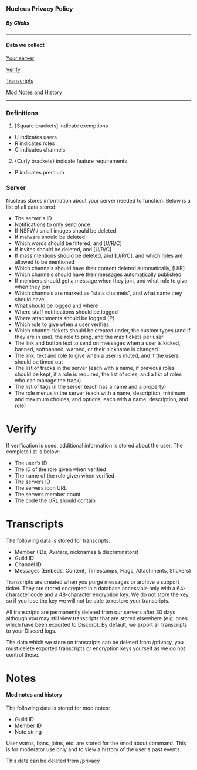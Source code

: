 ### Nucleus Privacy Policy
##### By Clicks

-----

#### Data we collect 

[Your server](#server)

[Verify](#verify)

[Transcripts](#transcripts)

[Mod Notes and History](#notes)

-----

### Definitions

1. \[Square brackets] indicate exemptions
  - U indicates users
  - R indicates roles
  - C indicates channels

2. {Curly brackets} indicate feature requirements
  - P indicates premium 


### Server

Nucleus stores information about your server needed to function. Below is a list of all data stored:

- The server's ID
- Notifications to only send once
- If NSFW / small images should be deleted
- If malware should be deleted
- Which words should be filtered, and \[U/R/C]
- If invites should be deleted, and \[U/R/C]
- If mass mentions should be deleted, and \[U/R/C], and which roles are allowed to be mentioned
- Which channels should have their content deleted automatically, \[U/R]
- Which channels should have their messages automatically published
- If members should get a message when they join, and what role to give when they join
- Which channels are marked as "stats channels", and what name they should have
- What should be logged and where
- Where staff notifications should be logged
- Where attachments should be logged {P}
- Which role to give when a user verifies
- Which channel tickets should be created under, the custom types (and if they are in use), the role to ping, and the max tickets per user
- The link and button text to send on messages when a user is kicked, banned, softbanned, warned, or their nickname is changed
- The link, text and role to give when a user is muted, and if the users should be timed out
- The list of tracks in the server (each with a name, if previous roles should be kept, if a role is required, the list of roles, and a list of roles who can manage the track)
- The list of tags in the server (each has a name and a property)
- The role menus in the server (each with a name, description, minimum and maximum choices, and options, each with a name, description, and role)


# Verify
         
If verification is used, additional information is stored about the user. The complete list is below:
- The user's ID
- The ID of the role given when verified
- The name of the role given when verified
- The servers ID
- The servers icon URL
- The servers member count
- The code the URL should contain


# Transcripts

The following data is stored for transcripts:
- Member (IDs, Avatars, nicknames & discriminators)
- Guild ID
- Channel ID
- Messages (Embeds, Content, Timestamps, Flags, Attachments, Stickers)

Transcripts are created when you purge messages or archive a support ticket. They are stored encrypted in a database accessible only with a 64-character code and a 48-character encryption key. We do not store the key, so if you lose the key we will not be able to restore your transcripts. 

All transcripts are permanently deleted from our servers after 30 days although you may still view transcripts that are stored elsewhere (e.g. ones which have been exported to Discord). By default, we export all transcripts to your Discord logs.

The data which we store on transcripts can be deleted from /privacy, you must delete exported transcripts or encryption keys yourself as we do not control these.


# Notes
#### Mod notes and history

The following data is stored for mod notes:
- Guild ID
- Member ID
- Note string

User warns, bans, joins, etc. are stored for the /mod about command. This is for moderator use only and to view a history of the user's past events.

This data can be deleted from /privacy
